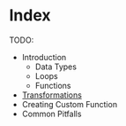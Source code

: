 # Index

TODO:
- Introduction
  - Data Types
  - Loops
  - Functions
- [Transformations](./transformations.md)
- Creating Custom Function
- Common Pitfalls
